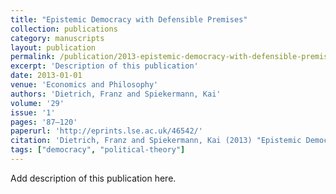 ```yaml
---
title: "Epistemic Democracy with Defensible Premises"
collection: publications
category: manuscripts
layout: publication
permalink: /publication/2013-epistemic-democracy-with-defensible-premises
excerpt: 'Description of this publication'
date: 2013-01-01
venue: 'Economics and Philosophy'
authors: 'Dietrich, Franz and Spiekermann, Kai'
volume: '29'
issue: '1'
pages: '87–120'
paperurl: 'http://eprints.lse.ac.uk/46542/'
citation: 'Dietrich, Franz and Spiekermann, Kai (2013) "Epistemic Democracy with Defensible Premises", Economics and Philosophy, 29(1), pp. 87–120.'
tags: ["democracy", "political-theory"]
---
```


Add description of this publication here.